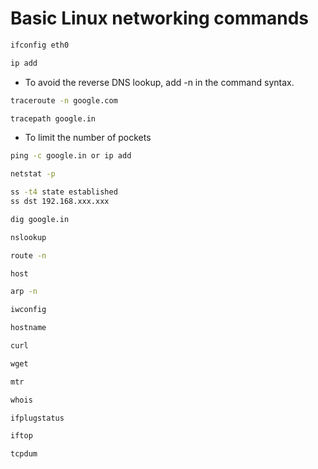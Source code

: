 # Basic Linux networking commands

```cmd
ifconfig eth0
```
```cmd
ip add
```

* To avoid the reverse DNS lookup, add -n in the command syntax.
```cmd
traceroute -n google.com
```

```cmd
tracepath google.in
```

* To limit the number of pockets
```cmd
ping -c google.in or ip add
```
```cmd
netstat -p
```
```cmd
ss -t4 state established
ss dst 192.168.xxx.xxx
```
```cmd
dig google.in
```
```cmd
nslookup 
```
```cmd
route -n
```
```cmd
host
```
```cmd
arp -n
```
```cmd
iwconfig 
```
```cmd
hostname 
```
```cmd
curl 
```
```cmd
wget 
```
```cmd
mtr 
```
```cmd
whois
```
```cmd
ifplugstatus
```
```cmd
iftop
```
```cmd
tcpdum
```
